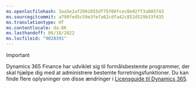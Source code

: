 ```yaml
---
ms.openlocfilehash: 3aa5e2af2901855df75f08fcec0e92ff3a805743
ms.sourcegitcommit: a798fed5c59e3fefa62cdfa42c852d529b33fd35
ms.translationtype: HT
ms.contentlocale: da-DK
ms.lasthandoff: 06/18/2022
ms.locfileid: "9028391"
---
```

> [!IMPORTANT]
> Dynamics 365 Finance har udviklet sig til formålsbestemte programmer, der skal hjælpe dig med at administrere bestemte forretningsfunktioner. Du kan finde flere oplysninger om disse ændringer i [Licensguide til Dynamics 365](https://go.microsoft.com/fwlink/p/?LinkId=866544).
 
